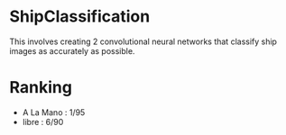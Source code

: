 # ShipClassification
This involves creating 2 convolutional neural networks that classify ship images as accurately as possible.

# Ranking
- A La Mano : 1/95
- libre : 6/90
